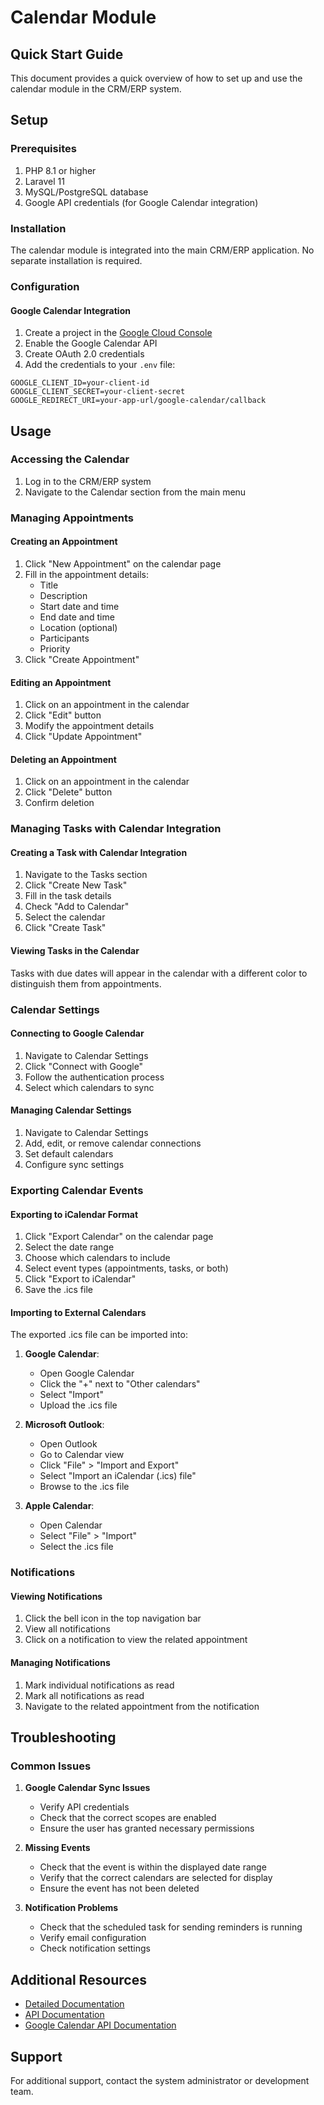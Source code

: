 # Calendar Module

## Quick Start Guide

This document provides a quick overview of how to set up and use the calendar module in the CRM/ERP system.

## Setup

### Prerequisites

1. PHP 8.1 or higher
2. Laravel 11
3. MySQL/PostgreSQL database
4. Google API credentials (for Google Calendar integration)

### Installation

The calendar module is integrated into the main CRM/ERP application. No separate installation is required.

### Configuration

#### Google Calendar Integration

1. Create a project in the [Google Cloud Console](https://console.cloud.google.com/)
2. Enable the Google Calendar API
3. Create OAuth 2.0 credentials
4. Add the credentials to your `.env` file:

```
GOOGLE_CLIENT_ID=your-client-id
GOOGLE_CLIENT_SECRET=your-client-secret
GOOGLE_REDIRECT_URI=your-app-url/google-calendar/callback
```

## Usage

### Accessing the Calendar

1. Log in to the CRM/ERP system
2. Navigate to the Calendar section from the main menu

### Managing Appointments

#### Creating an Appointment

1. Click "New Appointment" on the calendar page
2. Fill in the appointment details:
   - Title
   - Description
   - Start date and time
   - End date and time
   - Location (optional)
   - Participants
   - Priority
3. Click "Create Appointment"

#### Editing an Appointment

1. Click on an appointment in the calendar
2. Click "Edit" button
3. Modify the appointment details
4. Click "Update Appointment"

#### Deleting an Appointment

1. Click on an appointment in the calendar
2. Click "Delete" button
3. Confirm deletion

### Managing Tasks with Calendar Integration

#### Creating a Task with Calendar Integration

1. Navigate to the Tasks section
2. Click "Create New Task"
3. Fill in the task details
4. Check "Add to Calendar"
5. Select the calendar
6. Click "Create Task"

#### Viewing Tasks in the Calendar

Tasks with due dates will appear in the calendar with a different color to distinguish them from appointments.

### Calendar Settings

#### Connecting to Google Calendar

1. Navigate to Calendar Settings
2. Click "Connect with Google"
3. Follow the authentication process
4. Select which calendars to sync

#### Managing Calendar Settings

1. Navigate to Calendar Settings
2. Add, edit, or remove calendar connections
3. Set default calendars
4. Configure sync settings

### Exporting Calendar Events

#### Exporting to iCalendar Format

1. Click "Export Calendar" on the calendar page
2. Select the date range
3. Choose which calendars to include
4. Select event types (appointments, tasks, or both)
5. Click "Export to iCalendar"
6. Save the .ics file

#### Importing to External Calendars

The exported .ics file can be imported into:

1. **Google Calendar**:
   - Open Google Calendar
   - Click the "+" next to "Other calendars"
   - Select "Import"
   - Upload the .ics file

2. **Microsoft Outlook**:
   - Open Outlook
   - Go to Calendar view
   - Click "File" > "Import and Export"
   - Select "Import an iCalendar (.ics) file"
   - Browse to the .ics file

3. **Apple Calendar**:
   - Open Calendar
   - Select "File" > "Import"
   - Select the .ics file

### Notifications

#### Viewing Notifications

1. Click the bell icon in the top navigation bar
2. View all notifications
3. Click on a notification to view the related appointment

#### Managing Notifications

1. Mark individual notifications as read
2. Mark all notifications as read
3. Navigate to the related appointment from the notification

## Troubleshooting

### Common Issues

1. **Google Calendar Sync Issues**
   - Verify API credentials
   - Check that the correct scopes are enabled
   - Ensure the user has granted necessary permissions

2. **Missing Events**
   - Check that the event is within the displayed date range
   - Verify that the correct calendars are selected for display
   - Ensure the event has not been deleted

3. **Notification Problems**
   - Check that the scheduled task for sending reminders is running
   - Verify email configuration
   - Check notification settings

## Additional Resources

- [Detailed Documentation](calendar-features.md)
- [API Documentation](api-documentation.md)
- [Google Calendar API Documentation](https://developers.google.com/calendar)

## Support

For additional support, contact the system administrator or development team.